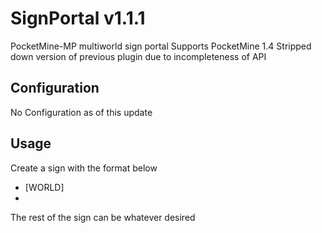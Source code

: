 SignPortal v1.1.1
==========

PocketMine-MP multiworld sign portal
Supports PocketMine 1.4
Stripped down version of previous plugin due to incompleteness of API

## Configuration
No Configuration as of this update

## Usage
Create a sign with the format below
 - [WORLD]
 - <worldname>
The rest of the sign can be whatever desired
